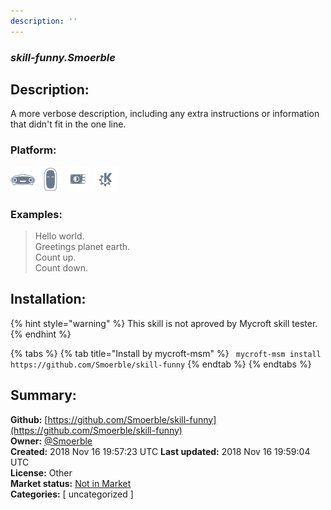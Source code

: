 ```yaml
---
description: ''
---
```


### _skill-funny.Smoerble_  
## Description:  
A more verbose description, including any extra instructions or
information that didn't fit in the one line.  
  
  
### Platform:  
 ![Mark I](../.gitbook/assets/mark-1-icon.png)  ![Mark II](../.gitbook/assets/mark-2-icon.png)  ![Picroft](../.gitbook/assets/picroft-icon.png)  ![plasmoid](../.gitbook/assets/kde.png)   
### Examples:  
> Hello world.  
> Greetings planet earth.  
> Count up.  
> Count down.  
  
## Installation:  
{% hint style="warning" %}
This skill is not aproved by Mycroft skill tester.
{% endhint %}
    
{% tabs %}
{% tab title="Install by mycroft-msm" %}
``` mycroft-msm install https://github.com/Smoerble/skill-funny```
{% endtab %}
  {% endtabs %}
    
## Summary:  
**Github:** [https://github.com/Smoerble/skill-funny](https://github.com/Smoerble/skill-funny)  
**Owner:** [@Smoerble](https://github.com/Smoerble)  
**Created:** 2018 Nov 16 19:57:23 UTC  **Last updated:** 2018 Nov 16 19:59:04 UTC  
**License:** Other  
**Market status:** [Not in Market](https://market.mycroft.ai/skill/)  
**Categories:** [ uncategorized ]   
